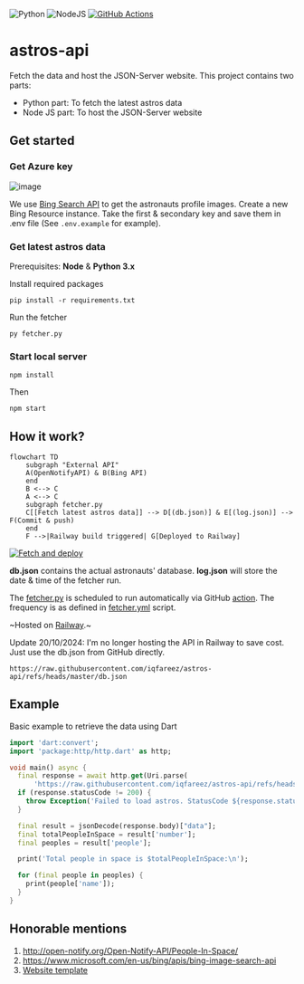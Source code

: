 ![Python](https://img.shields.io/badge/python-3670A0?style=for-the-badge&logo=python&logoColor=ffdd54)
![NodeJS](https://img.shields.io/badge/node.js-6DA55F?style=for-the-badge&logo=node.js&logoColor=white)
[![GitHub Actions](https://img.shields.io/badge/github%20actions-%232671E5.svg?style=for-the-badge&logo=githubactions&logoColor=white)](#how-it-work)

# astros-api

Fetch the data and host the JSON-Server website. This project contains two parts:

- Python part: To fetch the latest astros data
- Node JS part: To host the JSON-Server website

## Get started

### Get Azure key

![image](https://github.com/iqfareez/astros-api/assets/60868965/f3961429-c649-4983-9b43-6e5ba3993929)

We use [Bing Search API](https://www.microsoft.com/en-us/bing/apis/bing-image-search-api) to get the astronauts profile images. Create a new Bing Resource instance. Take the first & secondary key and save them in .env file (See `.env.example` for example).

### Get latest astros data

Prerequisites: **Node** & **Python 3.x**

Install required packages

```
pip install -r requirements.txt
```

Run the fetcher

```
py fetcher.py
```

### Start local server

```
npm install
```

Then

```
npm start
```

## How it work?

```mermaid
flowchart TD
    subgraph "External API"
    A(OpenNotifyAPI) & B(Bing API)
    end
    B <--> C
    A <--> C
    subgraph fetcher.py
    C[[Fetch latest astros data]] --> D[(db.json)] & E[(log.json)] --> F(Commit & push)
    end
    F -->|Railway build triggered| G[Deployed to Railway]
```

[![Fetch and deploy](https://github.com/iqfareez/astros-api/actions/workflows/fetcher.yml/badge.svg)](https://github.com/iqfareez/astros-api/actions/workflows/fetcher.yml)

**db.json** contains the actual astronauts' database. **log.json** will store the date & time of the fetcher run.

The [fetcher.py](fetcher.py) is scheduled to run automatically via GitHub [action](https://github.com/iqfareez/mpt-backup-api/actions/workflows/fetcher.yml). The frequency is as defined in [fetcher.yml](.github/workflows/fetcher.yml) script.

~Hosted on [Railway](https://railway.app?referralCode=h62-KZ).~

Update 20/10/2024: I'm no longer hosting the API in Railway to save cost. Just use the db.json from GitHub directly.

```
https://raw.githubusercontent.com/iqfareez/astros-api/refs/heads/master/db.json
```

## Example

Basic example to retrieve the data using Dart

```dart
import 'dart:convert';
import 'package:http/http.dart' as http;

void main() async {
  final response = await http.get(Uri.parse(
      'https://raw.githubusercontent.com/iqfareez/astros-api/refs/heads/master/db.json'));
  if (response.statusCode != 200) {
    throw Exception('Failed to load astros. StatusCode ${response.statusCode}');
  }

  final result = jsonDecode(response.body)["data"];
  final totalPeopleInSpace = result['number'];
  final peoples = result['people'];

  print('Total people in space is $totalPeopleInSpace:\n');

  for (final people in peoples) {
    print(people['name']);
  }
}
```

## Honorable mentions

1. http://open-notify.org/Open-Notify-API/People-In-Space/
2. https://www.microsoft.com/en-us/bing/apis/bing-image-search-api
3. [Website template](https://getbootstrap.com/docs/5.1/examples/starter-template)

